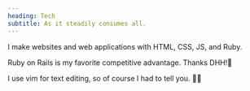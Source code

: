 ```yaml
---
heading: Tech
subtitle: As it steadily consumes all.
---
```


I make websites and web applications with HTML, CSS, JS, and Ruby.

Ruby on Rails is my favorite competitive advantage. Thanks DHH!🚂

I use vim for text editing, so of course I had to tell you. 💁‍♀️

